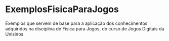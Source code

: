 # ExemplosFisicaParaJogos
Exemplos que servem de base para a aplicação dos conhecimentos adquiridos na disciplina de Física para Jogos, do curso de Jogos Digitais da Unisinos.
